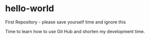 # hello-world
First Repository - please save yourself time and ignore this

Time to learn how to use Git Hub and shorten my development time.
